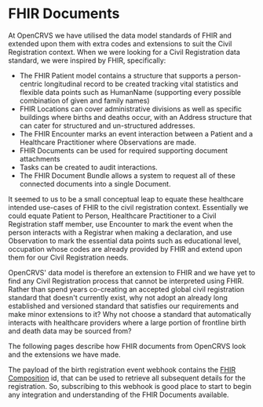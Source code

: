 # FHIR Documents

At OpenCRVS we have utilised the data model standards of FHIR and extended upon them with extra codes and extensions to suit the Civil Registration context. When we were looking for a Civil Registration data standard, we were inspired by FHIR, specifically:&#x20;

* The FHIR Patient model contains a structure that supports a person-centric  longitudinal record to be created tracking vital statistics and flexible data points such as HumanName (supporting every possible combination of given and family names)
* FHIR Locations can cover administrative divisions as well as specific buildings where births and deaths occur, with an Address structure that can cater for structured and un-structured addresses. &#x20;
* The FHIR Encounter marks an event interaction between a Patient and a Healthcare Practitioner where Observations are made. &#x20;
* FHIR Documents can be used for required supporting document attachments
* Tasks can be created to audit interactions. &#x20;
* The FHIR Document Bundle allows a system to request all of these connected documents into a single Document.

It seemed to us to be a small conceptual leap to equate these healthcare intended use-cases of FHIR to the civil registration context.  Essentially we could equate Patient to Person, Healthcare Practitioner to a Civil Registration staff member, use Encounter to mark the event when the person interacts with a Registrar when making a declaration, and use Observation to mark the essential data points such as educational level, occupation whose codes are already provided by FHIR and extend upon them for our Civil Registration needs.

OpenCRVS' data model is therefore an extension to FHIR and we have yet to find any Civil Registration process that cannot be interpreted using FHIR. Rather than spend years co-creating an accepted global civil registration standard that doesn't currently exist, why not adopt an already long established and versioned standard that satisfies our requirements and make minor extensions to it?  Why not choose a standard that automatically interacts with healthcare providers where a large portion of frontline birth and death data may be sourced from?

The following pages describe how FHIR documents from OpenCRVS look and the extensions we have made.

The payload of the birth registration event webhook contains the [FHIR Composition](https://www.hl7.org/fhir/composition.html) id, that can be used to retrieve all subsequent details for the registration. So, subscribing to this webhook is good place to start to begin any integration and understanding of the FHIR Documents available.&#x20;

###

